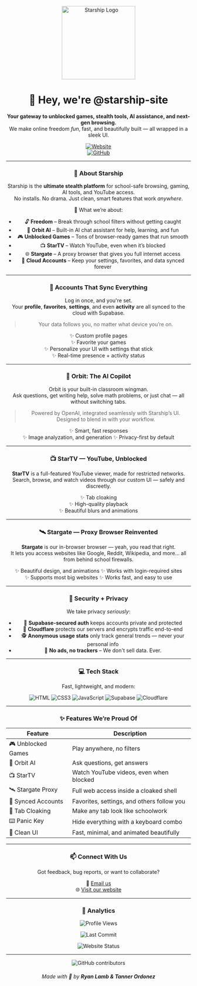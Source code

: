 <div align="center">

<img src="https://jbekjmsruiadbhaydlbt.supabase.co/storage/v1/object/public/avatars//Untitled%20design%20(4).png" alt="Starship Logo" width="200"/>

# 👋 Hey, we're @starship-site

**Your gateway to unblocked games, stealth tools, AI assistance, and next-gen browsing.**  
We make online freedom *fun*, fast, and beautifully built — all wrapped in a sleek UI.

[![Website](https://img.shields.io/badge/Visit%20Website-%F0%9F%8C%90%20starship--app.com-blueviolet?style=for-the-badge)](https://starship-app.com)  
[![GitHub](https://img.shields.io/badge/powered%20by-GitHub-black?style=for-the-badge&logo=github&logoColor=white)](https://github.com/starship-site)

---

### 🚀 About Starship

Starship is the **ultimate stealth platform** for school-safe browsing, gaming, AI tools, and YouTube access.  
No installs. No drama. Just clean, smart features that work *anywhere*.

🎯 What we’re about:
- 🔓 **Freedom** – Break through school filters without getting caught
- 🧠 **Orbit AI** – Built-in AI chat assistant for help, learning, and fun
- 🎮 **Unblocked Games** – Tons of browser-ready games that run smooth
- 📺 **StarTV** – Watch YouTube, even when it’s blocked
- 🌐 **Stargate** – A proxy browser that gives you full internet access
- 🔐 **Cloud Accounts** – Keep your settings, favorites, and data synced forever

---

### 👤 Accounts That Sync Everything

Log in once, and you're set.  
Your **profile**, **favorites**, **settings**, and even **activity** are all synced to the cloud with Supabase.

> Your data follows you, no matter what device you’re on.

✨ Custom profile pages  
✨ Favorite your games  
✨ Personalize your UI with settings that stick  
✨ Real-time presence + activity status 

---

### 🧠 Orbit: The AI Copilot

Orbit is your built-in classroom wingman.  
Ask questions, get writing help, solve math problems, or just chat — all without switching tabs.

> Powered by OpenAI, integrated seamlessly with Starship’s UI.  
> Designed to blend in with your workflow.

✨ Smart, fast responses  
✨ Image analyzation, and generation
✨ Privacy-first by default

---

### 📺 StarTV — YouTube, Unblocked

**StarTV** is a full-featured YouTube viewer, made for restricted networks.  
Search, browse, and watch videos through our custom UI — safely and discreetly.

✨ Tab cloaking  
✨ High-quality playback  
✨ Beautiful blurs and animations

---

### 🛰️ Stargate — Proxy Browser Reinvented

**Stargate** is our in-browser browser — yeah, you read that right.  
It lets you access websites like Google, Reddit, Wikipedia, and more... all from behind school firewalls.

✨ Beautiful design, and animations 
✨ Works with login-required sites  
✨ Supports most big websites
✨ Works fast, and easy to use

---

### 🔐 Security + Privacy

We take privacy *seriously*:

- 🔐 **Supabase-secured auth** keeps accounts private and protected
- 🧊 **Cloudflare** protects our servers and encrypts traffic end-to-end
- 🕵️ **Anonymous usage stats** only track general trends — never your personal info
- 🚫 **No ads, no trackers** – We don't sell data. Ever.

---

### 💻 Tech Stack

Fast, lightweight, and modern:

![HTML](https://img.shields.io/badge/HTML5-black?style=for-the-badge&logo=html5&logoColor=white)
![CSS3](https://img.shields.io/badge/CSS-black?style=for-the-badge&logo=css&logoColor=white)
![JavaScript](https://img.shields.io/badge/JavaScript-black?style=for-the-badge&logo=javascript&logoColor=white)
![Supabase](https://img.shields.io/badge/Supabase-black?style=for-the-badge&logo=supabase&logoColor=white)
![Cloudflare](https://img.shields.io/badge/Cloudflare-black?style=for-the-badge&logo=cloudflare&logoColor=white)

---

### ✨ Features We’re Proud Of

| Feature               | Description |
|-----------------------|-------------|
| 🎮 Unblocked Games    | Play anywhere, no filters |
| 🧠 Orbit AI           | Ask questions, get answers |
| 📺 StarTV             | Watch YouTube videos, even when blocked |
| 🛰️ Stargate Proxy     | Full web access inside a cloaked shell |
| 👤 Synced Accounts    | Favorites, settings, and others follow you |
| 🧪 Tab Cloaking       | Make any tab look like schoolwork |
| ⌨️ Panic Key          | Hide everything with a keyboard combo |
| 🧼 Clean UI           | Fast, minimal, and animated beautifully |

---

### 📫 Connect With Us

Got feedback, bug reports, or want to collaborate?

📧 [Email us](mailto:support@starship-app.com)  
🌐 [Visit our website](https://starship-app.com)

---

### 👀 Analytics

![Profile Views](https://komarev.com/ghpvc/?username=starship-site&style=for-the-badge&color=AE54FF&label=PROFILE+VIEWS)

![Last Commit](https://img.shields.io/github/last-commit/starship-site/starship-site.github.io?style=for-the-badge&color=green)

![Website Status](https://img.shields.io/website?url=https://starship-app.com&style=for-the-badge)



---

![GitHub contributors](https://img.shields.io/github/contributors/starship-site/starship-site.github.io?style=for-the-badge&color=00bfff)

###### Made with 💖 by **Ryan Lamb & Tanner Ordonez**

</div>

<!---
This is the official organization README for @starship-site. You’re looking at the heart of a community project that keeps pushing boundaries in browser-based fun, stealth, and freedom.
--->
